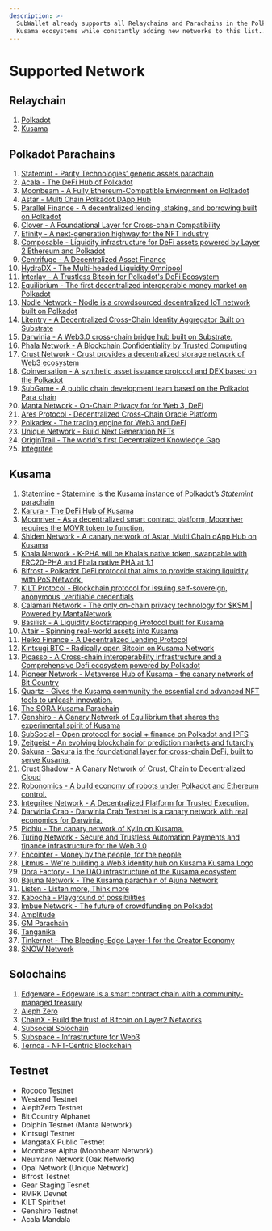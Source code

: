```yaml
---
description: >-
  SubWallet already supports all Relaychains and Parachains in the Polkadot and
  Kusama ecosystems while constantly adding new networks to this list....
---
```


# Supported Network

## Relaychain

1. [Polkadot](https://polkadot.io/)
2. [Kusama](https://kusama.network/)

## Polkadot Parachains

1. [Statemint - Parity Technologies’ generic assets parachain](https://polkadot.network/blog/statemint-becomes-first-common-good-parachain-on-polkadot/)
2. [Acala - The DeFi Hub of Polkadot](https://acala.network/)
3. [Moonbeam - A Fully Ethereum-Compatible Environment on Polkadot](https://moonbeam.network/)
4. [Astar - Multi Chain Polkadot DApp Hub](https://astar.network/)
5. [Parallel Finance - A decentralized lending, staking, and borrowing built on Polkadot](https://parallel.fi/)
6. [Clover - A Foundational Layer for Cross-chain Compatibility](https://clover.finance/)
7. [Efinity - A next-generation highway for the NFT industry](https://efinity.io/)
8. [Composable - Liquidity infrastructure for DeFi assets powered by Layer 2 Ethereum and Polkadot](https://www.composable.finance/)
9. [Centrifuge - A Decentralized Asset Finance](https://centrifuge.io/)
10. [HydraDX - The Multi-headed Liquidity Omnipool](https://hydradx.io/)
11. [Interlay - A Trustless Bitcoin for Polkadot's DeFi Ecosystem](https://interlay.io/)
12. [Equilibrium - The first decentralized interoperable money market on Polkadot](https://equilibrium.io/en)
13. [Nodle Network - Nodle is a crowdsourced decentralized IoT network built on Polkadot](https://www.nodle.com/)
14. [Litentry - A Decentralized Cross-Chain Identity Aggregator Built on Substrate](https://www.litentry.com/)
15. [Darwinia - A Web3.0 cross-chain bridge hub built on Substrate.](https://darwinia.network/)
16. [Phala Network - A Blockchain Confidentiality by Trusted Computing](https://phala.network/en/)
17. [Crust Network - Crust provides a decentralized storage network of Web3 ecosystem](https://crust.network/)
18. [Coinversation - A synthetic asset issuance protocol and DEX based on the Polkadot](https://www.coinversation.io/)
19. [SubGame - A public chain development team based on the Polkadot Para chain](https://www.subgame.org/#/)
20. [Manta Network - On-Chain Privacy for for Web 3, DeFi](https://www.manta.network/)
21. [Ares Protocol - Decentralized Cross-Chain Oracle Platform](https://www.aresprotocol.io/)
22. [Polkadex - The trading engine for Web3 and DeFi](https://www.polkadex.trade/)
23. [Unique Network - Build Next Generation NFTs](https://unique.network/)
24. [OriginTrail - The world's first Decentralized Knowledge Gap](https://origintrail.io/)
25. [Integritee](https://integritee.network/)

## Kusama&#x20;

1. [Statemine - Statemine is the Kusama instance of Polkadot’s _Statemint_ parachain](https://polkadot.network/blog/statemine-upgrade-launches-new-phase-of-parachain-functionality/)
2. [Karura - The DeFi Hub of Kusama](https://acala.network/karura)
3. [Moonriver - As a decentralized smart contract platform, Moonriver requires the MOVR token to function.](https://moonbeam.network/networks/moonriver/)
4. [Shiden Network - A canary network of Astar, Multi Chain dApp Hub on Kusama](https://shiden.astar.network/)
5. [Khala Network - K-PHA will be Khala’s native token, swappable with ERC20-PHA and Phala native PHA at 1:1](https://phala.network/khala/)
6. [Bifrost - Polkadot DeFi protocol that aims to provide staking liquidity with PoS Network.](https://bifrost.finance/)
7. [KILT Protocol - Blockchain protocol for issuing self-sovereign, anonymous, verifiable credentials](https://www.kilt.io/)
8. [Calamari Network - The only on-chain privacy technology for $KSM | Powered by MantaNetwork](https://www.calamari.network/)
9. [Basilisk - A Liquidity Bootstrapping Protocol built for Kusama](https://bsx.fi/)
10. [Altair - Spinning real-world assets into Kusama](https://centrifuge.io/altair/)
11. [Heiko Finance - A Decentralized Lending Protocol](https://parallel.fi/)
12. [Kintsugi BTC - Radically open Bitcoin on Kusama Network](https://kintsugi.interlay.io/)
13. [Picasso - A Cross-chain interoperability infrastructure and a Comprehensive Defi ecosystem powered by Polkadot](https://www.composable.finance/)
14. [Pioneer Network - Metaverse Hub of Kusama - the canary network of Bit Country](https://bit.country/)
15. [Quartz - Gives the Kusama community the essential and advanced NFT tools to unleash innovation.](https://unique.network/quartz/)
16. [The SORA Kusama Parachain](https://sora.org/)
17. [Genshiro - A Canary Network of Equilibrium that shares the experimental spirit of Kusama](https://genshiro.equilibrium.io/en)
18. [SubSocial - Open protocol for social + finance on Polkadot and IPFS](https://subsocial.network/)
19. [Zeitgeist - An evolving blockchain for prediction markets and futarchy](https://zeitgeist.pm/)
20. [Sakura - Sakura is the foundational layer for cross-chain DeFi, built to serve Kusama.](https://clover.finance/sakura)
21. [Crust Shadow - A Canary Network of Crust, Chain to Decentralized Cloud](https://crust.network/)
22. [Robonomics - A build economy of robots under Polkadot and Ethereum control.](https://robonomics.network/)
23. [Integritee Network - A Decentralized Platform for Trusted Execution.](https://integritee.network/)
24. [Darwinia Crab - Darwinia Crab Testnet is a canary network with real economics for Darwinia.](https://crab.network/)
25. [Pichiu - The canary network of Kylin on Kusama.](https://kylin.network/)
26. [Turing Network - Secure and Trustless Automation Payments and finance infrastructure for the Web 3.0](https://oak.tech/)
27. [Encointer - Money by the people, for the people](https://encointer.org/)
28. [Litmus - We're building a Web3 identity hub on Kusama Kusama Logo](https://kusama-crowdloan.litentry.com/)
29. [Dora Factory - The DAO infrastructure of the Kusama ecosystem](https://dorafactory.org/kusama/)
30. [Bajuna Network - The Kusama parachain of Ajuna Network](https://ajuna.io/)
31. [Listen - Listen more, Think more](https://listen.io/)
32. [Kabocha - Playground of possibilities](https://www.kabocha.network/)
33. [Imbue Network - The future of crowdfunding on Polkadot](https://www.imbue.network/)
34. [Amplitude](https://pendulumchain.org/amplitude)
35. [GM Parachain](https://www.gmordie.com/)
36. [Tanganika ](https://www.datahighway.com/)
37. [Tinkernet - The Bleeding-Edge Layer-1 for the Creator Economy](https://invarch.network/tinkernet)
38. [SNOW Network](https://icenetwork.io/snow/)

## Solochains

1. [Edgeware - Edgeware is a smart contract chain with a community-managed treasury](https://edgewa.re/)
2. [Aleph Zero](https://alephzero.org/)
3. [ChainX - Build the trust of Bitcoin on Layer2 Networks](https://chainx.org/)
4. [Subsocial Solochain](https://subsocial.network/)
5. [Subspace - Infrastructure for Web3](https://subspace.network/)
6. [Ternoa - NFT-Centric Blockchain](https://www.ternoa.com/)

## Testnet

* Rococo Testnet
* Westend Testnet
* AlephZero Testnet
* Bit.Country Alphanet
* Dolphin Testnet (Manta Network)
* Kintsugi Testnet
* MangataX Public Testnet
* Moonbase Alpha (Moonbeam Network)
* Neumann Network (Oak Network)
* Opal Network (Unique Network)
* Bifrost Testnet
* Gear Staging Tesnet
* RMRK Devnet
* KILT Spiritnet
* Genshiro Testnet
* Acala Mandala
